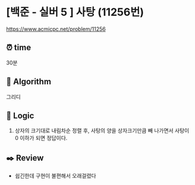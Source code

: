 # [백준 - 실버 5 ] 사탕 (11256번)

https://www.acmicpc.net/problem/11256

## ⏰ **time**

30분

## :pushpin: **Algorithm**

그리디

## :round_pushpin: **Logic**

1. 상자의 크기대로 내림차순 정렬 후, 사탕의 양을 상자크기만큼 빼 나가면서 사탕이 0 이하가 되면 정답이다.

## :black_nib: **Review**

- 쉽긴한데 구현이 불편해서 오래걸렸다
